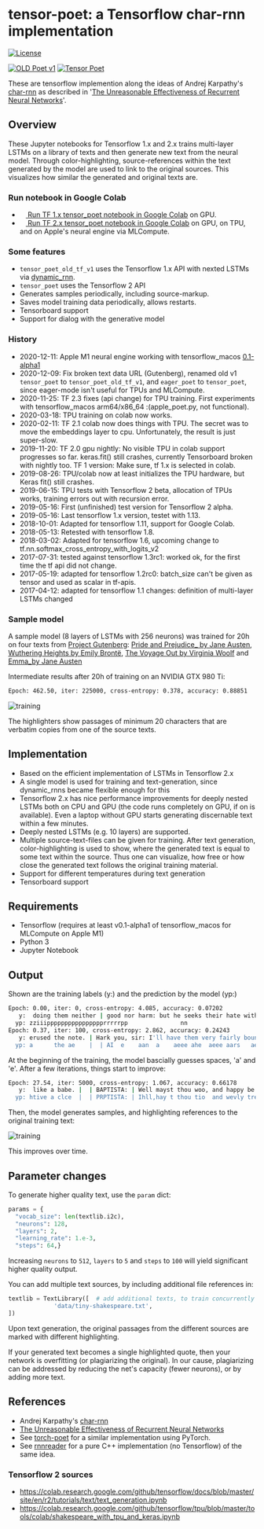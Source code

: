 # tensor-poet: a Tensorflow char-rnn implementation

[![License](http://img.shields.io/badge/license-MIT-brightgreen.svg?style=flat)](LICENSE)
<!--
[![alt text](image link)](web link)
-->
[![OLD Poet v1](https://img.shields.io/badge/TF%201%20Google%20Colab-Old%20tensor%20Poet%20tf%20v1-yellow.svg)](https://colab.research.google.com/github/domschl/tensor-poet/blob/master/tensor_poet_old_tf_v1.ipynb)
[![Tensor Poet](https://img.shields.io/badge/TF%202%20Google%20Colab-Tensor%20Poet-yellow.svg)](https://colab.research.google.com/github/domschl/tensor-poet/blob/master/tensor_poet.ipynb)

These are tensorflow implemention along the ideas of Andrej Karpathy's [char-rnn](https://github.com/karpathy/char-rnn) as described in '[The Unreasonable Effectiveness of Recurrent Neural Networks](http://karpathy.github.io/2015/05/21/rnn-effectiveness/)'.

## Overview

These Jupyter notebooks for Tensorflow 1.x and 2.x trains multi-layer LSTMs on a library of texts and then generate
new text from the neural model. Through color-highlighting, source-references within
the text generated by the model are used to link to the original sources. This visualizes
how similar the generated and original texts are.

### Run notebook in Google Colab

* <a href="https://colab.research.google.com/github/domschl/tensor-poet/blob/master/tensor_poet_old_tf_v1.ipynb"><img src="https://www.tensorflow.org/images/colab_logo_32px.png" height="12" width="12" /> Run TF 1.x tensor_poet notebook in Google Colab</a> on GPU.
* <a href="https://colab.research.google.com/github/domschl/tensor-poet/blob/master/tensor_poet.ipynb"><img src="https://www.tensorflow.org/images/colab_logo_32px.png" height="12" width="12" /> Run TF 2.x tensor_poet notebook in Google Colab</a> on GPU, on TPU, and on Apple's neural engine via MLCompute.

### Some features

* `tensor_poet_old_tf_v1` uses the Tensorflow 1.x API with nexted LSTMs via [dynamic_rnn](https://www.tensorflow.org/versions/r1.1/api_docs/python/nn/recurrent_neural_networks).
* `tensor_poet` uses the Tensorflow 2 API
* Generates samples periodically, including source-markup.
* Saves model training data periodically, allows restarts.
* Tensorboard support
* Support for dialog with the generative model

### History

* 2020-12-11: Apple M1 neural engine working with tensorflow_macos [0.1-alpha1](https://github.com/apple/tensorflow_macos)
* 2020-12-09: Fix broken text data URL (Gutenberg), renamed old v1 `tensor_poet` to `tensor_poet_old_tf_v1`, and `eager_poet` to `tensor_poet`, since eager-mode isn't useful for TPUs and MLCompute.
* 2020-11-25: TF 2.3 fixes (api change) for TPU training. First experiments with tensorflow_macos arm64/x86_64 :(apple_poet.py, not functional).
* 2020-03-18: TPU training on colab now works.
* 2020-02-11: TF 2.1 colab now does things with TPU. The secret was to move the embeddings layer to cpu.
Unfortunately, the result is just super-slow.
* 2019-11-20: TF 2.0 gpu nightly: No visible TPU in colab support progresses so far. keras.fit() still crashes, currently Tensorboard broken with nightly too.
TF 1 version: Make sure, tf 1.x is selected in colab.
* 2019-08-26: TPU/colab now at least initializes the TPU hardware, but Keras fit() still crashes.
* 2019-06-15: TPU tests with Tensorflow 2 beta, allocation of TPUs works, training errors out with recursion error.
* 2019-05-16: First (unfinished) test version for Tensorflow 2 alpha.
* 2019-05-16: Last tensorflow 1.x version, testet with 1.13.
* 2018-10-01: Adapted for tensorflow 1.11, support for Google Colab.
* 2018-05-13: Retested with tensorflow 1.8.
* 2018-03-02: Adapted for tensorflow 1.6, upcoming change to tf.nn.softmax_cross_entropy_with_logits_v2
* 2017-07-31: tested against tensorflow 1.3rc1: worked ok, for the first time the tf api did not change.
* 2017-05-19: adapted for tensorflow 1.2rc0: batch_size can't be given as tensor and used as scalar in tf-apis.
* 2017-04-12: adapted for tensorflow 1.1 changes: definition of multi-layer LSTMs changed

### Sample model

A sample model (8 layers of LSTMs with 256 neurons) was trained for 20h on four texts from [Project Gutenberg](http://www.gutenberg.org): [Pride and Prejudice_ by Jane Austen](http://www.gutenberg.org/ebooks/42671), [Wuthering Heights by Emily Brontë](http://www.gutenberg.org/ebooks/768), [The Voyage Out by Virginia Woolf](http://www.gutenberg.org/ebooks/144) and [Emma_by Jane Austen](http://www.gutenberg.org/ebooks/158)

Intermediate results after 20h of training on an NVIDIA GTX 980 Ti:

```bash
Epoch: 462.50, iter: 225000, cross-entropy: 0.378, accuracy: 0.88851
```

![training](doc/images/training.png)

The highlighters show passages of minimum 20 characters that are verbatim copies from one of the source texts.

## Implementation

* Based on the efficient implementation of LSTMs in Tensorflow 2.x
* A single model is used for training and text-generation, since dynamic_rnns became flexible enough for this
* Tensorflow 2.x has nice performance improvements for deeply nested LSTMs both on CPU and GPU (the code runs completely on GPU, if on is available). Even a laptop without GPU starts generating discernable text within a few minutes.
* Deeply nested LSTMs (e.g. 10 layers) are supported.
* Multiple source-text-files can be given for training. After text generation, color-highlighting is used to show, where the generated text is equal to some text within the source. Thus one can visualize, how free or how close the generated text follows the original training material.
* Support for different temperatures during text generation
* Tensorboard support

## Requirements

* Tensorflow (requires at least v0.1-alpha1 of tensorflow_macos for MLCompute on Apple M1)
* Python 3
* Jupyter Notebook

## Output

Shown are the training labels (y:) and the prediction by the model (yp:)

```bash
Epoch: 0.00, iter: 0, cross-entropy: 4.085, accuracy: 0.07202
   y:  doing them neither | good nor harm: but he seeks their hate with
  yp: zziiipppppppppppppppprrrrrpp               nn
Epoch: 0.37, iter: 100, cross-entropy: 2.862, accuracy: 0.24243
   y: erused the note. | Hark you, sir: I'll have them very fairly bound
  yp: a      the ae    |  | AI  e    aan  a    aeee ahe  aeee aars   aeu
```

At the beginning of the training, the model bascially guesses spaces, 'a' and 'e'. After a few iterations, things start to improve:

```bash
Epoch: 27.54, iter: 5000, cross-entropy: 1.067, accuracy: 0.66178
   y:  like a babe. |  | BAPTISTA: | Well mayst thou woo, and happy be thy speed! | But be thou arm'd for some
  yp: htive a clce  |  | PRPTISTA: | Ihll,hay t thou tio  and wevly trethe fteacy |  | ut wy theu srt'd aor hume
```

Then, the model generates samples, and highlighting references to the original training text:

![training](doc/images/trainbeginning.png)

This improves over time.

## Parameter changes

To generate higher quality text, use the `param` dict:

```python
params = {
  "vocab_size": len(textlib.i2c),
  "neurons": 128,
  "layers": 2,
  "learning_rate": 1.e-3,
  "steps": 64,}
```

Increasing `neurons` to `512`, `layers` to `5` and `steps` to `100` will yield significant higher quality output.

You can add multiple text sources, by including additional file references in:

```python
textlib = TextLibrary([  # add additional texts, to train concurrently on multiple srcs:
             'data/tiny-shakespeare.txt',
])
```

Upon text generation, the original passages from the different sources are marked with different highlighting.

If your generated text becomes a single highlighted quote, then your network is overfitting (or plagiarizing the original). In our cause, plagiarizing can be addressed by reducing the net's capacity (fewer neurons), or by adding more text.

## References

* Andrej Karpathy's [char-rnn](https://github.com/karpathy/char-rnn)
* [The Unreasonable Effectiveness of Recurrent Neural Networks](http://karpathy.github.io/2015/05/21/rnn-effectiveness/)
* See [torch-poet](https://github.com/domschl/torch-poet) for a similar implementation using PyTorch.
* See [rnnreader](https://github.com/domschl/syncognite/tree/master/rnnreader) for a pure C++ implementation (no Tensorflow) of the same idea.

### Tensorflow 2 sources

* <https://colab.research.google.com/github/tensorflow/docs/blob/master/site/en/r2/tutorials/text/text_generation.ipynb>
* <https://colab.research.google.com/github/tensorflow/tpu/blob/master/tools/colab/shakespeare_with_tpu_and_keras.ipynb>
